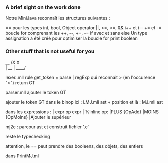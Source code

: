 
### A brief sight on the work done

Notre MiniJava reconnaît les structures suivantes :

== pour les types int, bool, Object
operator ||, >=, <=, &&
i++ et i-- 
+= et -=
boucle for comprenant les ++, --, +=, -=
if avec et sans else
Un type assignation a été créé pour optimiser la boucle for
print boolean



### Other stuff that is not useful for you
  __
/X X \
| __ |
\____/


lexer..mll
  rule get_token = parse
    | regExp qui reconnait > (en l'occurence ">") return GT

parser.mll
  ajouter le token GT

ajouter le token GT dans le binop 
ici : 
LMJ.mli
  ast + position
et là : 
MJ.mli
  ast

dans les expressions : 
| expr op expr
|
%inline
op:
  |PLUS {OpAdd}
  |MOINS {OpMoins}
  |Ajouter le supérieur

mj2c : parcour ast et construit fichier '.c'

reste le typechecking

attention, le == peut prendre des booleens, des objets, des entiers


dans PrintMJ.ml